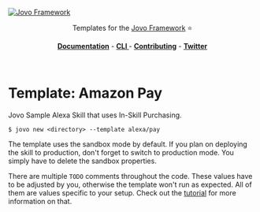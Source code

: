[![Jovo Framework](https://www.jovo.tech/img/github-logo.png)](https://www.jovo.tech)

<p align="center">Templates for the <a href="https://github.com/jovotech/jovo-framework-nodejs">Jovo Framework</a> ⭐️</p>

<p align="center">
<a href="https://www.jovo.tech/framework/docs/"><strong>Documentation</strong></a> -
<a href="https://github.com/jovotech/jovo-cli"><strong>CLI </strong></a> - <a href="https://github.com/jovotech/jovo-framework-nodejs/blob/master/CONTRIBUTING.md"><strong>Contributing</strong></a> - <a href="https://twitter.com/jovotech"><strong>Twitter</strong></a></p>
<br/>

# Template: Amazon Pay

Jovo Sample Alexa Skill that uses In-Skill Purchasing.

```text
$ jovo new <directory> --template alexa/pay
```

The template uses the sandbox mode by default. If you plan on deploying the skill to production, don't forget to switch to production mode. You simply have to delete the sandbox properties.

There are multiple `TODO` comments throughout the code. These values have to be adjusted by you, otherwise the template won't run as expected. All of them are values specific to your setup. Check out the [tutorial](https://www.jovo.tech/tutorials/alexa-amazon-pay) for more information on that.